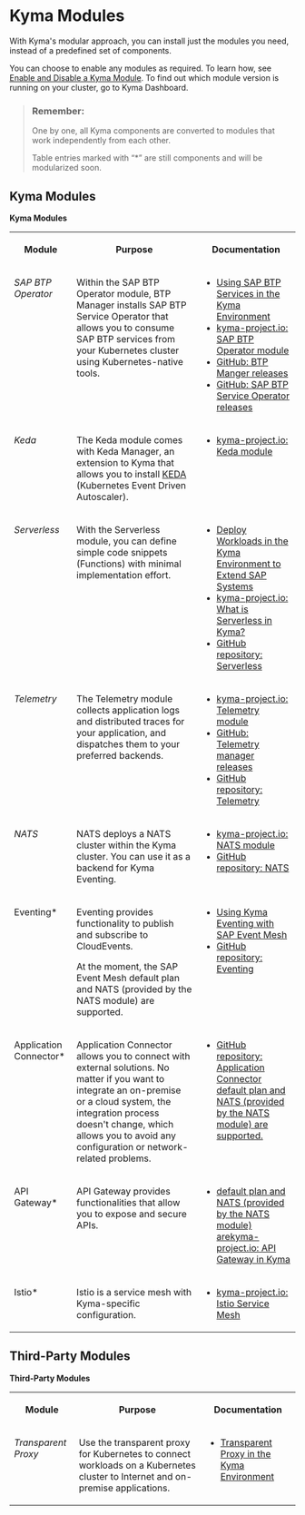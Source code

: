 <!-- loio0dda141a58d54f29a860a4b3164bf4a9 -->

# Kyma Modules

With Kyma's modular approach, you can install just the modules you need, instead of a predefined set of components.



You can choose to enable any modules as required. To learn how, see [Enable and Disable a Kyma Module](../50-administration-and-ops/enable-and-disable-a-kyma-module-1b548e9.md#loio1b548e9ad4744b978b8b595288b0cb5c). To find out which module version is running on your cluster, go to Kyma Dashboard.

> ### Remember:  
> One by one, all Kyma components are converted to modules that work independently from each other.
> 
> Table entries marked with “\*” are still components and will be modularized soon.



<a name="loio0dda141a58d54f29a860a4b3164bf4a9__section_rpm_hyz_jxb"/>

## Kyma Modules

**Kyma Modules**


<table>
<tr>
<th valign="top">

Module



</th>
<th valign="top">

Purpose



</th>
<th valign="top">

Documentation



</th>
</tr>
<tr>
<td valign="top">

*SAP BTP Operator* 



</td>
<td valign="top">

Within the SAP BTP Operator module, BTP Manager installs SAP BTP Service Operator that allows you to consume SAP BTP services from your Kubernetes cluster using Kubernetes-native tools.



</td>
<td valign="top">

-   [Using SAP BTP Services in the Kyma Environment](../30-development/using-sap-btp-services-in-the-kyma-environment-ea4dd81.md#loioea4dd81e49254dd482d32e3c20f4477a)
-   [kyma-project.io: SAP BTP Operator module](https://kyma-project.io/#/btp-manager/user/README)
-   [GitHub: BTP Manger releases](https://github.com/kyma-project/btp-manager/releases)
-   [GitHub: SAP BTP Service Operator releases](https://github.com/SAP/sap-btp-service-operator/releases)



</td>
</tr>
<tr>
<td valign="top">

*Keda* 



</td>
<td valign="top">

The Keda module comes with Keda Manager, an extension to Kyma that allows you to install [KEDA](https://keda.sh) \(Kubernetes Event Driven Autoscaler\).



</td>
<td valign="top">

-   [kyma-project.io: Keda module](https://kyma-project.io/#/keda-manager/user/README)



</td>
</tr>
<tr>
<td valign="top">

*Serverless* 



</td>
<td valign="top">

With the Serverless module, you can define simple code snippets \(Functions\) with minimal implementation effort.



</td>
<td valign="top">

-   [Deploy Workloads in the Kyma Environment to Extend SAP Systems](../30-development/deploy-workloads-in-the-kyma-environment-to-extend-sap-systems-fe4ba5b.md)
-   [kyma-project.io: What is Serverless in Kyma?](https://kyma-project.io/#/serverless-manager/user/README)
-   [GitHub repository: Serverless](https://github.com/kyma-project/serverless-manager)



</td>
</tr>
<tr>
<td valign="top">

*Telemetry* 



</td>
<td valign="top">

The Telemetry module collects application logs and distributed traces for your application, and dispatches them to your preferred backends.



</td>
<td valign="top">

-   [kyma-project.io: Telemetry module](https://kyma-project.io/#/telemetry-manager/user/README)
-   [GitHub: Telemetry manager releases](https://github.com/kyma-project/telemetry-manager/releases)
-   [GitHub repository: Telemetry](https://github.com/kyma-project/telemetry-manager)



</td>
</tr>
<tr>
<td valign="top">

*NATS* 



</td>
<td valign="top">

NATS deploys a NATS cluster within the Kyma cluster. You can use it as a backend for Kyma Eventing.



</td>
<td valign="top">

-   [kyma-project.io: NATS module](https://kyma-project.io/#/nats-manager/user/README)
-   [GitHub repository: NATS](https://github.com/kyma-project/nats-manager)



</td>
</tr>
<tr>
<td valign="top">

Eventing\*



</td>
<td valign="top">

Eventing provides functionality to publish and subscribe to CloudEvents.

At the moment, the SAP Event Mesh default plan and NATS \(provided by the NATS module\) are supported.



</td>
<td valign="top">

-   [Using Kyma Eventing with SAP Event Mesh](../30-development/using-kyma-eventing-with-sap-event-mesh-407d126.md)
-   [GitHub repository: Eventing](https://github.com/kyma-project/eventing-manager) 



</td>
</tr>
<tr>
<td valign="top">

Application Connector\*



</td>
<td valign="top">

Application Connector allows you to connect with external solutions. No matter if you want to integrate an on-premise or a cloud system, the integration process doesn't change, which allows you to avoid any configuration or network-related problems.



</td>
<td valign="top">

-   [GitHub repository: Application Connector default plan and NATS \(provided by the NATS module\) are supported.](https://github.com/kyma-project/application-connector-manager)



</td>
</tr>
<tr>
<td valign="top">

API Gateway\*



</td>
<td valign="top">

API Gateway provides functionalities that allow you to expose and secure APIs.



</td>
<td valign="top">

-   [default plan and NATS \(provided by the NATS module\) arekyma-project.io: API Gateway in Kyma](https://kyma-project.io/#/01-overview/api-exposure/apix-01-api-gateway)



</td>
</tr>
<tr>
<td valign="top">

Istio\*



</td>
<td valign="top">

Istio is a service mesh with Kyma-specific configuration.



</td>
<td valign="top">

-   [kyma-project.io: Istio Service Mesh](http://kyma-project.io/#/istio/user/00-overview/00-20-overview-service-mesh)



</td>
</tr>
</table>



<a name="loio0dda141a58d54f29a860a4b3164bf4a9__section_jcm_gyz_jxb"/>

## Third-Party Modules

**Third-Party Modules**


<table>
<tr>
<th valign="top">

Module



</th>
<th valign="top">

Purpose



</th>
<th valign="top">

Documentation



</th>
</tr>
<tr>
<td valign="top">

*Transparent Proxy* 



</td>
<td valign="top">

Use the transparent proxy for Kubernetes to connect workloads on a Kubernetes cluster to Internet and on-premise applications.



</td>
<td valign="top">

-   [Transparent Proxy in the Kyma Environment](https://help.sap.com/docs/connectivity/sap-btp-connectivity-cf/transparent-proxy-in-kyma-environment?version=Cloud)



</td>
</tr>
</table>



